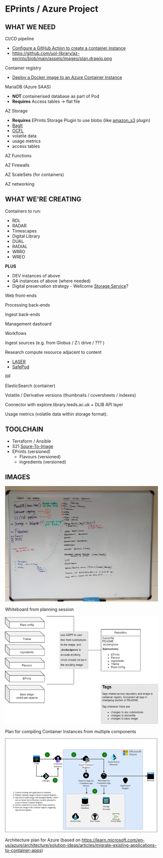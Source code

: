EPrints / Azure Project
=======================

WHAT WE NEED
------------

CI/CD pipeline
* [Configure a GitHub Action to create a container instance](https://learn.microsoft.com/en-us/azure/container-instances/container-instances-github-action?tabs=userlevel)
 * https://github.com/uol-library/az-eprints/blob/main/assets/images/plan.drawio.png

Container registry
* [Deploy a Docker image to an Azure Container Instance](https://learn.microsoft.com/en-gb/training/modules/intro-to-containers/6-deploy-docker-image-to-container-instance)

MariaDB (Azure SAAS)
* **NOT** containerised database as part of Pod
* **Requires** Access tables -> flat file

AZ Storage
* **Requires** EPrints Storage Plugin to use blobs (like [amazon_s3](http://bazaar.eprints.org/115/) plugin)
* [BagIt](https://en.wikipedia.org/wiki/BagIt)
* [OCFL](https://ocfl.io/)
* volatile data
* usage metrics
* access tables

AZ Functions

AZ Firewalls

AZ ScaleSets (for containers)

AZ networking

WHAT WE'RE CREATING
-------------------

Containers to run:
* RDL
* RADAR
* Timescapes
* Digital Library
* DUAL
* RADIAL
* WRRO
* WREO

**PLUS**

* DEV instances of above
* QA instances of above (where needed)
* Digital preservation strategy - Wellcome [Storage Service](https://github.com/wellcomecollection/storage-service)?

Web front-ends

Processing back-ends

Ingest back-ends

Management dashoard

Workflows

Ingest sources (e.g. from Globus / Z:\ drive / ??? )

Research compute resource adjacent to content
* [LASER](https://lida.leeds.ac.uk/laser/)
* [SafePod](https://safepodnetwork.ac.uk/)

IIIF

ElasticSearch (container)

Volatile / Derivative versions (thumbnails / coversheets / indexes)

Connector with explore.library.leeds.ac.uk + DLIB API layer

Usage metrics (volatile data within storage format).

TOOLCHAIN
---------

* Terraform / Ansible
* S21 [Soure-To-Image](https://github.com/openshift/source-to-image)
* EPrints (versioned)
  * Flavours (versioned)
  * Ingredients (versioned)

IMAGES
------

![Whiteboard](https://github.com/uol-library/az-eprints/blob/main/assets/images/whiteboard-13.1.2023.png)

Whiteboard from planning session

![EPrints Architecture](https://github.com/uol-library/az-eprints/blob/main/assets/images/plan.drawio.png)

Plan for compiling Container Instances from multiple components

![AzureArchitectiure](https://github.com/uol-library/az-eprints/blob/main/assets/images/migrate-existing-applications-to-container-apps.drawio.png)

Architecture plan for Azure (based on https://learn.microsoft.com/en-us/azure/architecture/solution-ideas/articles/migrate-existing-applications-to-container-apps)
